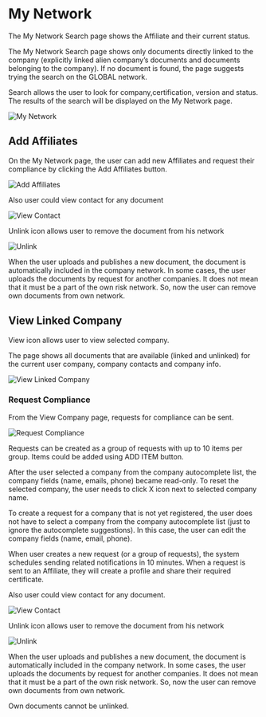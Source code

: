 # My Network

The My Network Search page shows the Affiliate and their current status.  

The My Network Search page shows only documents directly linked to the company (explicitly linked alien company’s documents and documents belonging to the company). If no document is found, the page suggests trying the search on the GLOBAL network.

Search allows the user to look for company,certification, version and status.  
The results of the search will be displayed on the My Network page.

![My Network](/images/mynetwork1.jpg)

## Add Affiliates

On the My Network page, the user can add new Affiliates and request their compliance by clicking the Add Affiliates button.  

![Add Affiliates](/images/mynetwork2.jpg)

Also user could view contact for any document

![View Contact](/images/mynetwork3.jpg)

Unlink icon allows user to remove the document from his network

![Unlink](/images/mynetwork4.jpg)

When the user uploads and publishes a new document, the document is automatically included in the company network. In some cases, the user uploads the documents by request for another companies. It does not mean that it must be a part of the own risk network. So, now the user can remove own documents from own network. 

## View Linked Company

View icon allows user to view selected company.

The page shows all documents that are available (linked and unlinked) for the current user company, company contacts and company info. 

![View Linked Company](/images/mynetwork5.jpg)

### Request Compliance

From the View Company page, requests for compliance can be sent.

![Request Compliance](/images/mynetwork6.jpg)

Requests can be created as a group of requests with up to 10 items per group. Items could be added using ADD ITEM button.

After the user selected a company from the company autocomplete list, the company fields (name, emails, phone) became read-only. To reset the selected company, the user needs to click X icon next to selected company name.

To create a request for a company that is not yet registered, the user does not have to select a company from the company autocomplete list (just to ignore the autocomplete suggestions). In this case, the user can edit the company fields (name, email, phone).

When user creates a new request (or a group of requests), the system schedules sending related notifications in 10 minutes. When a request is sent to an Affiliate, they will create a profile and share their required certificate.

Also user could view contact for any document.

![View Contact](/images/mynetwork7.jpg)

Unlink icon allows user to remove the document from his network

![Unlink](/images/mynetwork8.jpg)

When the user uploads and publishes a new document, the document is automatically included in the company network. In some cases, the user uploads the documents by request for another companies. It does not mean that it must be a part of the own risk network. So, now the user can remove own documents from own network. 

Own documents cannot be unlinked. 
